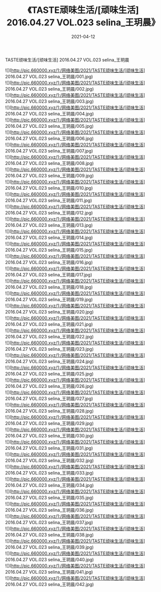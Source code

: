 ﻿---
layout: post
title:  《TASTE顽味生活/[顽味生活] 2016.04.27 VOL.023 selina_王玥晨》
date:   2021-04-12
img: http://pic.660000.xyz/1:/网络美图/2021/TASTE顽味生活/[顽味生活] 2016.04.27 VOL.023 selina_王玥晨/000.jpg
categories: [美女, 清纯, 唯美]
---

TASTE顽味生活/[顽味生活] 2016.04.27 VOL.023 selina_王玥晨

 ![](http://pic.660000.xyz/1:/网络美图/2021/TASTE顽味生活/[顽味生活] 2016.04.27 VOL.023 selina_王玥晨/001.jpg) <br>![](http://pic.660000.xyz/1:/网络美图/2021/TASTE顽味生活/[顽味生活] 2016.04.27 VOL.023 selina_王玥晨/002.jpg) <br>![](http://pic.660000.xyz/1:/网络美图/2021/TASTE顽味生活/[顽味生活] 2016.04.27 VOL.023 selina_王玥晨/003.jpg) <br>![](http://pic.660000.xyz/1:/网络美图/2021/TASTE顽味生活/[顽味生活] 2016.04.27 VOL.023 selina_王玥晨/004.jpg) <br>![](http://pic.660000.xyz/1:/网络美图/2021/TASTE顽味生活/[顽味生活] 2016.04.27 VOL.023 selina_王玥晨/005.jpg) <br>![](http://pic.660000.xyz/1:/网络美图/2021/TASTE顽味生活/[顽味生活] 2016.04.27 VOL.023 selina_王玥晨/006.jpg) <br>![](http://pic.660000.xyz/1:/网络美图/2021/TASTE顽味生活/[顽味生活] 2016.04.27 VOL.023 selina_王玥晨/007.jpg) <br>![](http://pic.660000.xyz/1:/网络美图/2021/TASTE顽味生活/[顽味生活] 2016.04.27 VOL.023 selina_王玥晨/008.jpg) <br>![](http://pic.660000.xyz/1:/网络美图/2021/TASTE顽味生活/[顽味生活] 2016.04.27 VOL.023 selina_王玥晨/009.jpg) <br>![](http://pic.660000.xyz/1:/网络美图/2021/TASTE顽味生活/[顽味生活] 2016.04.27 VOL.023 selina_王玥晨/010.jpg) <br>![](http://pic.660000.xyz/1:/网络美图/2021/TASTE顽味生活/[顽味生活] 2016.04.27 VOL.023 selina_王玥晨/011.jpg) <br>![](http://pic.660000.xyz/1:/网络美图/2021/TASTE顽味生活/[顽味生活] 2016.04.27 VOL.023 selina_王玥晨/012.jpg) <br>![](http://pic.660000.xyz/1:/网络美图/2021/TASTE顽味生活/[顽味生活] 2016.04.27 VOL.023 selina_王玥晨/013.jpg) <br>![](http://pic.660000.xyz/1:/网络美图/2021/TASTE顽味生活/[顽味生活] 2016.04.27 VOL.023 selina_王玥晨/014.jpg) <br>![](http://pic.660000.xyz/1:/网络美图/2021/TASTE顽味生活/[顽味生活] 2016.04.27 VOL.023 selina_王玥晨/015.jpg) <br>![](http://pic.660000.xyz/1:/网络美图/2021/TASTE顽味生活/[顽味生活] 2016.04.27 VOL.023 selina_王玥晨/016.jpg) <br>![](http://pic.660000.xyz/1:/网络美图/2021/TASTE顽味生活/[顽味生活] 2016.04.27 VOL.023 selina_王玥晨/017.jpg) <br>![](http://pic.660000.xyz/1:/网络美图/2021/TASTE顽味生活/[顽味生活] 2016.04.27 VOL.023 selina_王玥晨/018.jpg) <br>![](http://pic.660000.xyz/1:/网络美图/2021/TASTE顽味生活/[顽味生活] 2016.04.27 VOL.023 selina_王玥晨/019.jpg) <br>![](http://pic.660000.xyz/1:/网络美图/2021/TASTE顽味生活/[顽味生活] 2016.04.27 VOL.023 selina_王玥晨/020.jpg) <br>![](http://pic.660000.xyz/1:/网络美图/2021/TASTE顽味生活/[顽味生活] 2016.04.27 VOL.023 selina_王玥晨/021.jpg) <br>![](http://pic.660000.xyz/1:/网络美图/2021/TASTE顽味生活/[顽味生活] 2016.04.27 VOL.023 selina_王玥晨/022.jpg) <br>![](http://pic.660000.xyz/1:/网络美图/2021/TASTE顽味生活/[顽味生活] 2016.04.27 VOL.023 selina_王玥晨/023.jpg) <br>![](http://pic.660000.xyz/1:/网络美图/2021/TASTE顽味生活/[顽味生活] 2016.04.27 VOL.023 selina_王玥晨/024.jpg) <br>![](http://pic.660000.xyz/1:/网络美图/2021/TASTE顽味生活/[顽味生活] 2016.04.27 VOL.023 selina_王玥晨/025.jpg) <br>![](http://pic.660000.xyz/1:/网络美图/2021/TASTE顽味生活/[顽味生活] 2016.04.27 VOL.023 selina_王玥晨/026.jpg) <br>![](http://pic.660000.xyz/1:/网络美图/2021/TASTE顽味生活/[顽味生活] 2016.04.27 VOL.023 selina_王玥晨/027.jpg) <br>![](http://pic.660000.xyz/1:/网络美图/2021/TASTE顽味生活/[顽味生活] 2016.04.27 VOL.023 selina_王玥晨/028.jpg) <br>![](http://pic.660000.xyz/1:/网络美图/2021/TASTE顽味生活/[顽味生活] 2016.04.27 VOL.023 selina_王玥晨/029.jpg) <br>![](http://pic.660000.xyz/1:/网络美图/2021/TASTE顽味生活/[顽味生活] 2016.04.27 VOL.023 selina_王玥晨/030.jpg) <br>![](http://pic.660000.xyz/1:/网络美图/2021/TASTE顽味生活/[顽味生活] 2016.04.27 VOL.023 selina_王玥晨/031.jpg) <br>![](http://pic.660000.xyz/1:/网络美图/2021/TASTE顽味生活/[顽味生活] 2016.04.27 VOL.023 selina_王玥晨/032.jpg) <br>![](http://pic.660000.xyz/1:/网络美图/2021/TASTE顽味生活/[顽味生活] 2016.04.27 VOL.023 selina_王玥晨/033.jpg) <br>![](http://pic.660000.xyz/1:/网络美图/2021/TASTE顽味生活/[顽味生活] 2016.04.27 VOL.023 selina_王玥晨/034.jpg) <br>![](http://pic.660000.xyz/1:/网络美图/2021/TASTE顽味生活/[顽味生活] 2016.04.27 VOL.023 selina_王玥晨/035.jpg) <br>![](http://pic.660000.xyz/1:/网络美图/2021/TASTE顽味生活/[顽味生活] 2016.04.27 VOL.023 selina_王玥晨/036.jpg) <br>![](http://pic.660000.xyz/1:/网络美图/2021/TASTE顽味生活/[顽味生活] 2016.04.27 VOL.023 selina_王玥晨/037.jpg) <br>![](http://pic.660000.xyz/1:/网络美图/2021/TASTE顽味生活/[顽味生活] 2016.04.27 VOL.023 selina_王玥晨/038.jpg) <br>![](http://pic.660000.xyz/1:/网络美图/2021/TASTE顽味生活/[顽味生活] 2016.04.27 VOL.023 selina_王玥晨/039.jpg) <br>![](http://pic.660000.xyz/1:/网络美图/2021/TASTE顽味生活/[顽味生活] 2016.04.27 VOL.023 selina_王玥晨/040.jpg) <br>![](http://pic.660000.xyz/1:/网络美图/2021/TASTE顽味生活/[顽味生活] 2016.04.27 VOL.023 selina_王玥晨/041.jpg) <br>![](http://pic.660000.xyz/1:/网络美图/2021/TASTE顽味生活/[顽味生活] 2016.04.27 VOL.023 selina_王玥晨/042.jpg) <br>